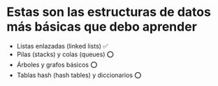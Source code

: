 # Estas son las estructuras de datos más básicas que debo aprender 
- Listas enlazadas (linked lists) ✅
- Pilas (stacks) y colas (queues) ⭕️
- Árboles y grafos básicos ⭕️
- Tablas hash (hash tables) y diccionarios ⭕️